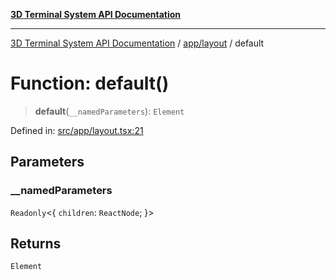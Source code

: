 [**3D Terminal System API Documentation**](../../../README.md)

***

[3D Terminal System API Documentation](../../../README.md) / [app/layout](../README.md) / default

# Function: default()

> **default**(`__namedParameters`): `Element`

Defined in: [src/app/layout.tsx:21](https://github.com/Dicommunitas/ThreeJS_Terminal_3D/blob/a3c5b1c59fdfa3d9f217f579fadf3e59d797e664/src/app/layout.tsx#L21)

## Parameters

### \_\_namedParameters

`Readonly`\<\{ `children`: `ReactNode`; \}\>

## Returns

`Element`
